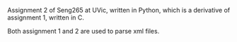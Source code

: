 Assignment 2 of Seng265 at UVic, written in Python, which is a derivative of assignment 1, written in C. 

Both assignment 1 and 2 are used to parse xml files.
